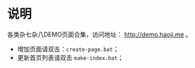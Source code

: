 ﻿# 说明

各类杂七杂八DEMO页面合集，访问地址： http://demo.haoji.me 。

* 增加页面请双击：`create-page.bat`；
* 更新首页列表请双击 `make-index.bat`；

